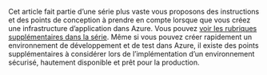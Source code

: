 Cet article fait partie d’une série plus vaste vous proposons des instructions et des points de conception à prendre en compte lorsque que vous créez une infrastructure d’application dans Azure. Vous pouvez [voir les rubriques supplémentaires dans la série](#next-steps). Même si vous pouvez créer rapidement un environnement de développement et de test dans Azure, il existe des points supplémentaires à considérer lors de l’implémentation d’un environnement sécurisé, hautement disponible et prêt pour la production.

<!---HONumber=AcomDC_0914_2016-->
